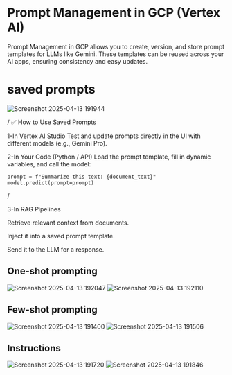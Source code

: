 # Prompt Management in GCP (Vertex AI)

Prompt Management in GCP allows you to create, version, and store prompt templates for LLMs like Gemini. These templates can be reused across your AI apps, ensuring consistency and easy updates.



# saved prompts
![Screenshot 2025-04-13 191944](https://github.com/user-attachments/assets/45dc850e-fbc6-4259-a053-d7d53448a426)

/
✅ How to Use Saved Prompts

1-In Vertex AI Studio
 Test and update prompts directly in the UI with different models (e.g., Gemini Pro).

2-In Your Code (Python / API)
 Load the prompt template, fill in dynamic variables, and call the model:
```
prompt = f"Summarize this text: {document_text}"
model.predict(prompt=prompt)
```
/

3-In RAG Pipelines

Retrieve relevant context from documents.

Inject it into a saved prompt template.

Send it to the LLM for a response.




## One-shot prompting
![Screenshot 2025-04-13 192047](https://github.com/user-attachments/assets/2fd109ee-fe9e-4866-817c-31d8a4a4c6e9)
![Screenshot 2025-04-13 192110](https://github.com/user-attachments/assets/fff42d26-0e81-486e-b8fe-12f13979b641)


## Few-shot prompting
![Screenshot 2025-04-13 191400](https://github.com/user-attachments/assets/b00bb413-d339-4f72-b223-139efaac6316)
![Screenshot 2025-04-13 191506](https://github.com/user-attachments/assets/37783a63-9b75-46d7-845b-43a8501a8b3b)


## Instructions
![Screenshot 2025-04-13 191720](https://github.com/user-attachments/assets/3055608c-0d20-420f-a9de-d5ce82138ece)
![Screenshot 2025-04-13 191846](https://github.com/user-attachments/assets/c84bfa13-c197-4837-871a-3ce3590b4d44)


